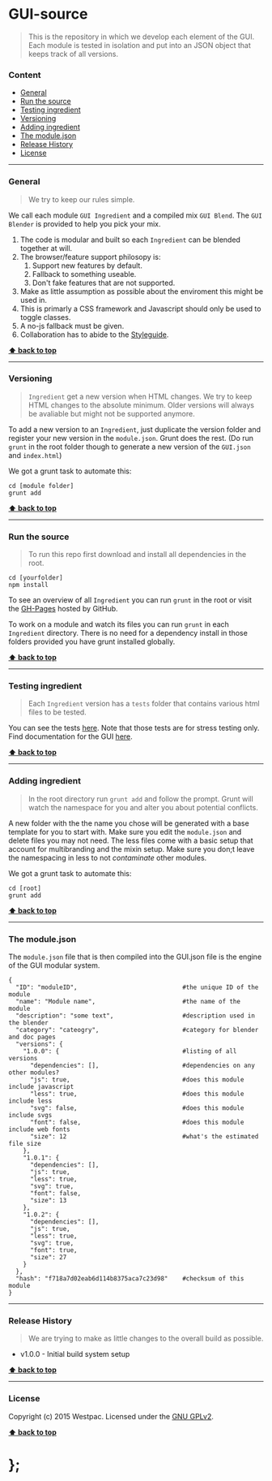 GUI-source
==========

> This is the repository in which we develop each element of the GUI.
> Each module is tested in isolation and put into an JSON object that keeps track of all versions.

### Content

* [General](#general)
* [Run the source](#run-the-source)
* [Testing ingredient](#testing-ingredient)
* [Versioning](#versioning)
* [Adding ingredient](#adding-ingredient)
* [The module.json](#the-module-json)
* [Release History](#release-history)
* [License](#license)


----------------------------------------------------------------------------------------------------------------------------------------------------------------


### General

> We try to keep our rules simple.

We call each module `GUI Ingredient` and a compiled mix `GUI Blend`. The `GUI Blender` is provided to help you pick your mix.

1. The code is modular and built so each `Ingredient` can be blended together at will.
1. The browser/feature support philosopy is:
	1. Support new features by default.
	1. Fallback to something useable.
	1. Don't fake features that are not supported.
1. Make as little assumption as possible about the enviroment this might be used in.
1. This is primarly a CSS framework and Javascript should only be used to toggle classes.
1. A no-js fallback must be given.
1. Collaboration has to abide to the [Styleguide](https://github.com/WestpacCXTeam/GUI-source/wiki/Styleguide).


**[⬆ back to top](#content)**


----------------------------------------------------------------------------------------------------------------------------------------------------------------


### Versioning

> `Ingredient` get a new version when HTML changes. We try to keep HTML changes to the absolute minimum.
> Older versions will always be avaliable but might not be supported anymore.

To add a new version to an `Ingredient`, just duplicate the version folder and register your new version in the `module.json`. Grunt does the rest.
(Do run `grunt` in the root folder though to generate a new version of the `GUI.json` and `index.html`)

We got a grunt task to automate this:

```shell
cd [module folder]
grunt add
```

**[⬆ back to top](#content)**


----------------------------------------------------------------------------------------------------------------------------------------------------------------


### Run the source

> To run this repo first download and install all dependencies in the root.


```shell
cd [yourfolder]
npm install
```

To see an overview of all `Ingredient` you can run `grunt` in the root or visit the [GH-Pages](http://WestpacCXTeam.github.io/GUI-source) hosted by GitHub.

To work on a module and watch its files you can run `grunt` in each `Ingredient` directory. There is no need for a dependency install in those folders provided
you have grunt installed globally.

**[⬆ back to top](#content)**


----------------------------------------------------------------------------------------------------------------------------------------------------------------


### Testing ingredient

> Each `Ingredient` version has a `tests` folder that contains various html files to be tested.

You can see the tests [here](http://WestpacCXTeam.github.io/GUI-source). Note that those tests are for stress testing only. Find documentation for the GUI
[here](http://gel.westpacgroup.com.au/).


**[⬆ back to top](#content)**



----------------------------------------------------------------------------------------------------------------------------------------------------------------


### Adding ingredient

> In the root directory run `grunt add` and follow the prompt. Grunt will watch the namespace for you and alter you about potential conflicts.

A new folder with the the name you chose will be generated with a base template for you to start with. Make sure you edit the `module.json` and delete files
you may not need. The less files come with a basic setup that account for multibranding and the mixin setup. Make sure you don;t leave the namespacing in less
to not _contaminate_ other modules.

We got a grunt task to automate this:

```shell
cd [root]
grunt add
```

**[⬆ back to top](#content)**


----------------------------------------------------------------------------------------------------------------------------------------------------------------


### The module.json

The `module.json` file that is then compiled into the GUI.json file is the engine of the GUI modular system.

```shell
{
  "ID": "moduleID",                             #the unique ID of the module
  "name": "Module name",                        #the name of the module
  "description": "some text",                   #description used in the blender
  "category": "cateogry",                       #category for blender and doc pages
  "versions": {
    "1.0.0": {                                  #listing of all versions
      "dependencies": [],                       #dependencies on any other modules?
      "js": true,                               #does this module include javascript
      "less": true,                             #does this module include less
      "svg": false,                             #does this module include svgs
      "font": false,                            #does this module include web fonts
      "size": 12                                #what's the estimated file size
    },
    "1.0.1": {
      "dependencies": [],
      "js": true,
      "less": true,
      "svg": true,
      "font": false,
      "size": 13
    },
    "1.0.2": {
      "dependencies": [],
      "js": true,
      "less": true,
      "svg": true,
      "font": true,
      "size": 27
    }
  },
  "hash": "f718a7d02eab6d114b8375aca7c23d98"    #checksum of this module
}
```



----------------------------------------------------------------------------------------------------------------------------------------------------------------


### Release History

> We are trying to make as little changes to the overall build as possible.

* v1.0.0 - Initial build system setup

**[⬆ back to top](#content)**


----------------------------------------------------------------------------------------------------------------------------------------------------------------


### License

Copyright (c) 2015 Westpac. Licensed under the [GNU GPLv2](https://raw.githubusercontent.com/WestpacCXTeam/GUI-source/master/LICENSE).

**[⬆ back to top](#content)**

# };